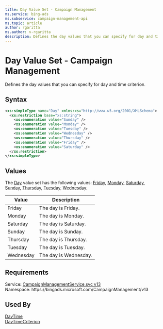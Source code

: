 ```yaml
---
title: Day Value Set - Campaign Management
ms.service: bing-ads
ms.subservice: campaign-management-api
ms.topic: article
author: rgaritta
ms.author: v-rgaritta
description: Defines the day values that you can specify for day and time criterion.
---
```

# Day Value Set - Campaign Management
Defines the day values that you can specify for day and time criterion.

## Syntax
```xml
<xs:simpleType name="Day" xmlns:xs="http://www.w3.org/2001/XMLSchema">
  <xs:restriction base="xs:string">
    <xs:enumeration value="Sunday" />
    <xs:enumeration value="Monday" />
    <xs:enumeration value="Tuesday" />
    <xs:enumeration value="Wednesday" />
    <xs:enumeration value="Thursday" />
    <xs:enumeration value="Friday" />
    <xs:enumeration value="Saturday" />
  </xs:restriction>
</xs:simpleType>
```

## <a name="values"></a>Values

The [Day](day.md) value set has the following values: [Friday](#friday), [Monday](#monday), [Saturday](#saturday), [Sunday](#sunday), [Thursday](#thursday), [Tuesday](#tuesday), [Wednesday](#wednesday).

|Value|Description|
|-----------|---------------|
|<a name="friday"></a>Friday|The day is Friday.|
|<a name="monday"></a>Monday|The day is Monday.|
|<a name="saturday"></a>Saturday|The day is Saturday.|
|<a name="sunday"></a>Sunday|The day is Sunday.|
|<a name="thursday"></a>Thursday|The day is Thursday.|
|<a name="tuesday"></a>Tuesday|The day is Tuesday.|
|<a name="wednesday"></a>Wednesday|The day is Wednesday.|

## Requirements
Service: [CampaignManagementService.svc v13](https://campaign.api.bingads.microsoft.com/Api/Advertiser/CampaignManagement/v13/CampaignManagementService.svc)  
Namespace: https\://bingads.microsoft.com/CampaignManagement/v13  

## Used By
[DayTime](daytime.md)  
[DayTimeCriterion](daytimecriterion.md)  
